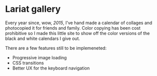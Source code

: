 # Lariat gallery
Every year since, wow, _2015_, I've hand made a calendar of collages and photocopied it for friends and family. Color copying has been cost prohibitive so I made this little site to show off the color versions of the black and white calendars I give out.

There are a few features still to be implemeneted:
* Progressive image loading
* CSS transitions
* Better UX for the keyboard navigation
